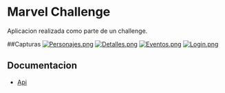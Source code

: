 # Marvel Challenge
Aplicacion realizada como parte de un challenge.

##Capturas
[![Personajes.png](https://i.postimg.cc/0jS7gDRk/Personajes.png)](https://postimg.cc/kRn2KVgz)
[![Detalles.png](https://i.postimg.cc/ZKT6s9sS/Details.png)](https://postimg.cc/6Tm7yQNj)
[![Eventos.png](https://i.postimg.cc/2Stv50kk/Eventos.png)](https://postimg.cc/nXvMRY9g)
[![Login.png](https://i.postimg.cc/NjFmY3wC/Login.png)](https://postimg.cc/dhMLjS3G)

## Documentacion
* [Api](https://developer.marvel.com/)